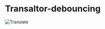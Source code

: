 # Transaltor-debouncing

![Translate](https://user-images.githubusercontent.com/101665005/206892720-c56c87ea-ee67-47f8-ad7a-b11ffbf8438f.jpg)
